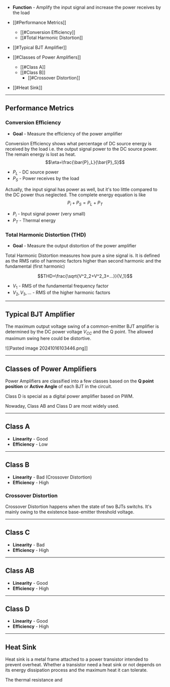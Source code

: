 + **Function** - Amplify the input signal and increase the power receives by the load

+ [[#Performance Metrics]]
	+ [[#Conversion Efficiency]]
	+ [[#Total Harmonic Distortion]]
+ [[#Typical BJT Amplifier]]
+ [[#Classes of Power Amplifiers]]
	+ [[#Class A]]
	+ [[#Class B]]
		+ [[#Crossover Distortion]]
+ [[#Heat Sink]]

---
## Performance Metrics

### Conversion Efficiency

+ **Goal** - Measure the efficiency of the power amplifier

Conversion Efficiency shows what percentage of DC source energy is received by the load i.e. the output signal power to the DC source power. The remain energy is lost as heat.
$$\eta=\frac{\bar{P}_L}{\bar{P}_S}$$
+ $P_L$ - DC source power
+ $P_S$ - Power receives by the load

Actually, the input signal has power as well, but it's too little compared to the DC power thus neglected. The complete energy equation is like
$$P_i+P_S=P_L+P_T$$
+ $P_i$ - Input signal power (very small)
+ $P_T$ - Thermal energy

### Total Harmonic Distortion (THD)

+ **Goal** - Measure the output distortion of the power amplifier

Total Harmonic Distortion measures how pure a sine signal is. It is defined as the RMS ratio of harmonic factors higher than second harmonic and the fundamental (first harmonic) 

$$THD=\frac{\sqrt{V^2_2+V^2_3+...}}{V_1}$$

+ $V_1$ - RMS of the fundamental frequency factor
+ $V_2, V_3, ...$ - RMS of the higher harmonic factors

---
## Typical BJT Amplifier

The maximum output voltage swing of a common-emitter BJT amplifier is determined by the DC power voltage $V_{CC}$ and the Q point. The allowed maximum swing here could be distortive.

![[Pasted image 20241016103446.png]]


---
## Classes of Power Amplifiers

Power Amplifiers are classified into a few classes based on the **Q point position** or **Active Angle** of each BJT in the circuit.

Class D is special as a digital power amplifier based on PWM. 

Nowaday, Class AB and Class D are most widely used.


---
## Class A 

+ **Linearity** - Good
+ **Efficiency** - Low 




---
## Class B

+ **Linearity** - Bad (Crossover Distortion)
+ **Efficiency** - High



### Crossover Distortion

Crossover Distortion happens when the state of two BJTs switchs. It's mainly owing to the existence base-emitter threshold voltage.





---
## Class C

+ **Linearity** - Bad
+ **Efficiency** - High

---
## Class AB

+ **Linearity** - Good
+ **Efficiency** - High



---
## Class D

+ **Linearity** - Good
+ **Efficiency** - High


---
## Heat Sink

Heat sink is a metal frame attached to a power transistor intended to prevent overheat. Whether a transistor need a heat sink or not depends on its energy dissipation process and the maximum heat it can tolerate.

The thermal resistance and 